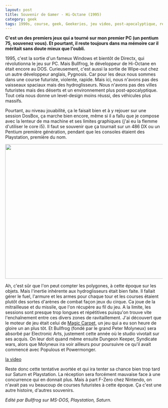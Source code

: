 ```yaml
---
layout: post
title: Souvenir de Gamer - Hi-Octane (1995)
category: geek
tags: 1990s, course, geek, Geekeries, jeu video, post-apocalyptique, retrogaming
---
```

**C'est un des premiers jeux qui a tourné sur mon premier PC (un pentium 75, souvenez vous). Et pourtant, il reste toujours dans ma mémoire car il méritait sans doute mieux que l'oubli.**

1995, c'est la sortie d'un fameux Windows et bientôt de Directx, qui révolutionna le jeu sur PC. Mais Bullfrog, le développeur de Hi-Octane en était encore au DOS. Curieusement, c'est aussi la sortie de Wipe-out chez un autre développeur anglais, Pygnosis. Car pour les deux nous sommes dans une course futuriste, violente, rapide. Mais ici, nous n'avons pas des vaisseaux spaciaux mais des hydroglisseurs. Nous n'avons pas des villes futuristes mais des déserts et un environnement plus post-apocalyptique. Tout cela nous donne un level-design moins réussi, des véhicules plus massifs.

Pourtant, au niveau jouabilité, ça le faisait bien et à y rejouer sur une session DosBox, ça marche bien encore, même si il a fallu que je compose avec la lenteur de ma machine et ses limites graphiques (j'ai eu la flemme d'utiliser le core i5). Il faut se souvenir que ça tournait sur un 486 DX ou un Pentium première génération, pendant que les consoles étaient des Playstation, première du nom.

<img class="aligncenter size-large wp-image-24000" src="https://cheziceman.files.wordpress.com/2018/08/capture-e1534353789135.png?w=739" alt="" width="739" height="430">

Ah, c'est sûr que l'on peut compter les polygones, à cette époque sur les objets. Mais l'inertie inhérente aux hydroglisseurs était bien faite. Il fallait gérer le fuel, l'armure et les armes pour chaque tour et les courses étaient plutôt des sortes d'arènes de combat façon jeux du cirque. Ca joue de la mitrailleuse et du missile, que l'on récupère au fil du jeu. A la limite, les sessions sont presque trop longues et répétitives puisqu'on trouve vite l'enchaînement entre ces divers zones de ravitaillement. J'ai découvert que le moteur de jeu était celui de <a href="https://fr.wikipedia.org/wiki/Magic_Carpet_(jeu_vidéo)">Magic Carpet</a>, un jeu qui a eu son heure de gloire un an plus tôt. Et Bullfrog (fondé par le grand Peter Molyneux) sera absorbé par Electronic Arts, justement cette année où le studio vivotait sur ses acquis. On leur doit quand même ensuite Dungeon Keeper, Syndicate wars, alors que Molyneux ira voir ailleurs pour poursuivre ce qu'il avait commencé avec Populous et Powermonger.

[la video](https://www.youtube.com/watch?v=B2LSTciKUQM)

Reste donc cette tentative avortée et qui ira tenter sa chance bien trop tard sur Saturn et Playstation. La réception sera forcément mauvaise face à une concurrence qui en donnait plus. Mais à part F-Zero chez Nintendo, on n'avait pas vu beaucoup de courses futuristes à cette époque. Ça c'est une autre histoire, d'autres souvenirs.

*Edité par Bullfrog sur MS-DOS, Playstation, Saturn.*
